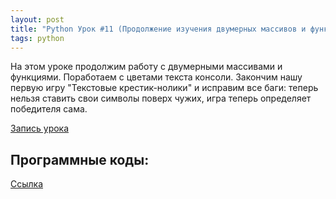 ```yaml
---
layout: post
title: "Python Урок #11 (Продолжение изучения двумерных массивов и функций)"
tags: python
---
```


На этом уроке продолжим работу с двумерными массивами и функциями. Поработаем с цветами текста консоли. Закончим нашу первую игру "Текстовые крестик-нолики" и исправим все баги: теперь нельзя ставить свои символы поверх чужих, игра теперь определяет победителя сама.

[Запись урока](https://us02web.zoom.us/rec/share/M3MY1JB1R1m5Doh8dJN9QlJYHpnhYDpFgrVgXcww1ccThHgqKL82BcBXoaY1TFAn.KPxHZ_ZOK1JpJ_gU?startTime=1607157149000)

## Программные коды:
[Cсылка](https://repl.it/@JuniorCodeKryla/OughtsAndCrosses)